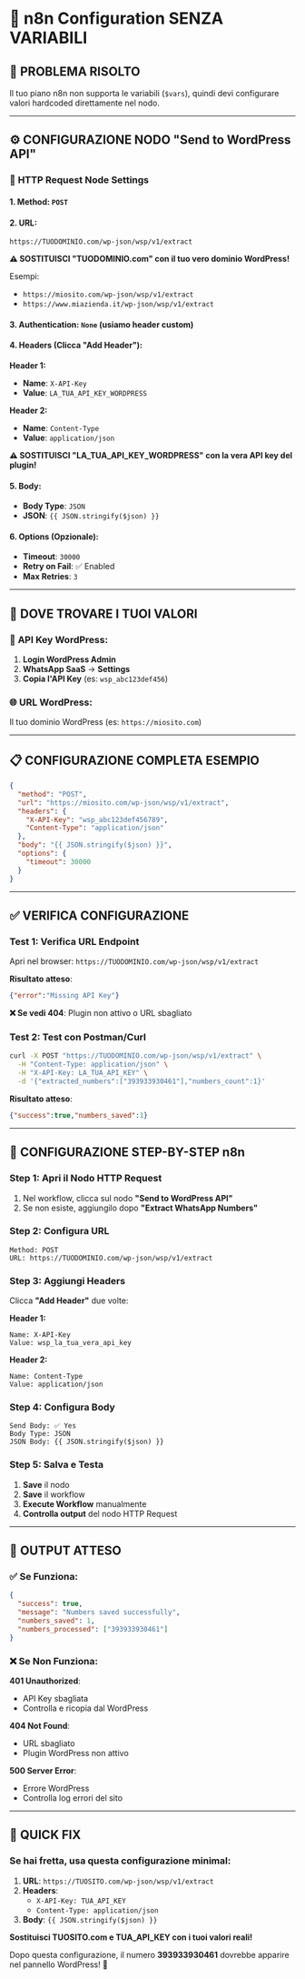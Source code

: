 # 🔧 n8n Configuration SENZA VARIABILI

## 🚨 PROBLEMA RISOLTO
Il tuo piano n8n non supporta le variabili (`$vars`), quindi devi configurare valori hardcoded direttamente nel nodo.

---

## ⚙️ **CONFIGURAZIONE NODO "Send to WordPress API"**

### 📡 **HTTP Request Node Settings**

#### 1. **Method**: `POST`

#### 2. **URL**: 
```
https://TUODOMINIO.com/wp-json/wsp/v1/extract
```
**⚠️ SOSTITUISCI "TUODOMINIO.com" con il tuo vero dominio WordPress!**

Esempi:
- `https://miosito.com/wp-json/wsp/v1/extract`
- `https://www.miazienda.it/wp-json/wsp/v1/extract`

#### 3. **Authentication**: `None` (usiamo header custom)

#### 4. **Headers** (Clicca "Add Header"):

**Header 1:**
- **Name**: `X-API-Key`
- **Value**: `LA_TUA_API_KEY_WORDPRESS`

**Header 2:**
- **Name**: `Content-Type`  
- **Value**: `application/json`

**⚠️ SOSTITUISCI "LA_TUA_API_KEY_WORDPRESS" con la vera API key del plugin!**

#### 5. **Body**:
- **Body Type**: `JSON`
- **JSON**: `{{ JSON.stringify($json) }}`

#### 6. **Options** (Opzionale):
- **Timeout**: `30000`
- **Retry on Fail**: ✅ Enabled
- **Max Retries**: `3`

---

## 📝 **DOVE TROVARE I TUOI VALORI**

### 🔑 **API Key WordPress**:
1. **Login WordPress Admin**
2. **WhatsApp SaaS** → **Settings** 
3. **Copia l'API Key** (es: `wsp_abc123def456`)

### 🌐 **URL WordPress**:
Il tuo dominio WordPress (es: `https://miosito.com`)

---

## 📋 **CONFIGURAZIONE COMPLETA ESEMPIO**

```json
{
  "method": "POST",
  "url": "https://miosito.com/wp-json/wsp/v1/extract",
  "headers": {
    "X-API-Key": "wsp_abc123def456789",
    "Content-Type": "application/json"
  },
  "body": "{{ JSON.stringify($json) }}",
  "options": {
    "timeout": 30000
  }
}
```

---

## ✅ **VERIFICA CONFIGURAZIONE**

### Test 1: **Verifica URL Endpoint**
Apri nel browser: `https://TUODOMINIO.com/wp-json/wsp/v1/extract`

**Risultato atteso**: 
```json
{"error":"Missing API Key"}
```
**❌ Se vedi 404**: Plugin non attivo o URL sbagliato

### Test 2: **Test con Postman/Curl**
```bash
curl -X POST "https://TUODOMINIO.com/wp-json/wsp/v1/extract" \
  -H "Content-Type: application/json" \
  -H "X-API-Key: LA_TUA_API_KEY" \
  -d '{"extracted_numbers":["393933930461"],"numbers_count":1}'
```

**Risultato atteso**:
```json
{"success":true,"numbers_saved":1}
```

---

## 🔧 **CONFIGURAZIONE STEP-BY-STEP n8n**

### Step 1: **Apri il Nodo HTTP Request**
1. Nel workflow, clicca sul nodo **"Send to WordPress API"**
2. Se non esiste, aggiungilo dopo **"Extract WhatsApp Numbers"**

### Step 2: **Configura URL**
```
Method: POST
URL: https://TUODOMINIO.com/wp-json/wsp/v1/extract
```

### Step 3: **Aggiungi Headers**
Clicca **"Add Header"** due volte:

**Header 1:**
```
Name: X-API-Key
Value: wsp_la_tua_vera_api_key
```

**Header 2:**
```
Name: Content-Type
Value: application/json
```

### Step 4: **Configura Body**
```
Send Body: ✅ Yes
Body Type: JSON
JSON Body: {{ JSON.stringify($json) }}
```

### Step 5: **Salva e Testa**
1. **Save** il nodo
2. **Save** il workflow  
3. **Execute Workflow** manualmente
4. **Controlla output** del nodo HTTP Request

---

## 🎯 **OUTPUT ATTESO**

### ✅ **Se Funziona**:
```json
{
  "success": true,
  "message": "Numbers saved successfully", 
  "numbers_saved": 1,
  "numbers_processed": ["393933930461"]
}
```

### ❌ **Se Non Funziona**:

**401 Unauthorized**:
- API Key sbagliata
- Controlla e ricopia dal WordPress

**404 Not Found**:
- URL sbagliato  
- Plugin WordPress non attivo

**500 Server Error**:
- Errore WordPress
- Controlla log errori del sito

---

## 🚀 **QUICK FIX**

### Se hai fretta, usa questa configurazione minimal:

1. **URL**: `https://TUOSITO.com/wp-json/wsp/v1/extract`
2. **Headers**: 
   - `X-API-Key: TUA_API_KEY`
   - `Content-Type: application/json`  
3. **Body**: `{{ JSON.stringify($json) }}`

**Sostituisci TUOSITO.com e TUA_API_KEY con i tuoi valori reali!**

Dopo questa configurazione, il numero **393933930461** dovrebbe apparire nel pannello WordPress! 🎯